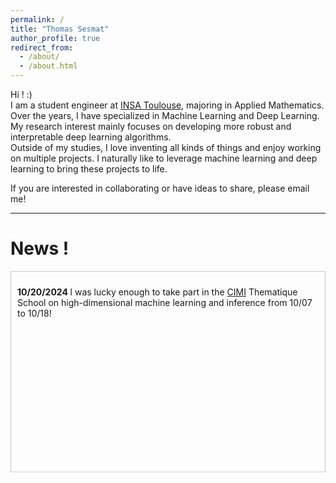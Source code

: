 ```yaml
---
permalink: /
title: "Thomas Sesmat"
author_profile: true
redirect_from: 
  - /about/
  - /about.html
---
```




Hi ! :) <br>
I am a student engineer at [INSA Toulouse](https://www.insa-toulouse.fr/ "INSA Toulouse"), majoring in Applied Mathematics. Over the years, I have specialized in Machine Learning and Deep Learning.<br>
My research interest mainly focuses on developing more robust and interpretable deep learning algorithms. <br>
Outside of my studies, I love inventing all kinds of things and enjoy working on multiple projects. I naturally like to leverage machine learning and deep learning to bring these projects to life.

If you are interested in collaborating or have ideas to share, please email me! 

------

News ! 
===

<div style="height: 300px; overflow-y: scroll; border: 1px solid #ccc; padding: 10px;"> 
    <p> <B> 10/20/2024 </B> I was lucky enough to take part in the <a href = "https://www.cimi.univ-toulouse.fr/en/" >CIMI</a> Thematique School on high-dimensional machine learning and inference from 10/07 to 10/18! </p>
</div>

